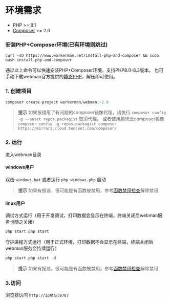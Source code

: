 # 环境需求

* PHP >= 8.1
* [Composer](https://getcomposer.org/) >= 2.0


### 安装PHP+Composer环境(已有环境则跳过)
```
curl -sO https://www.workerman.net/install-php-and-composer && sudo bash install-php-and-composer
```
通过以上命令可以快速安装PHP+Composer环境，支持PHP8.0-8.3版本。
也可手动下载webman官方提供的[静态PHP](https://www.workerman.net/download)，解压即可使用。

### 1. 创建项目

```php
composer create-project workerman/webman:~2.0
```

> **提示**
> 如果报错用了有问题的composer镜像代理，请执行 `composer config -g --unset repos.packagist` 取消代理。
> 或者使用腾讯云composer镜像 `composer config -g repos.packagist composer https://mirrors.cloud.tencent.com/composer/`

### 2. 运行

进入webman目录   

#### windows用户
双击 `windows.bat` 或者运行 `php windows.php` 启动

> **提示**
> 如果有报错，很可能是有函数被禁用，参考[函数禁用检查](others/disable-function-check.md)解除禁用

#### linux用户
调试方式运行（用于开发调试，打印数据会显示在终端，终端关闭后webman服务也随之关闭）
 
```php
php start.php start
```

守护进程方式运行（用于正式环境，打印数据不会显示在终端，终端关闭后webman服务会持续运行）

```php
php start.php start -d
```

> **提示**
> 如果有报错，很可能是有函数被禁用，参考[函数禁用检查](others/disable-function-check.md)解除禁用

### 3.访问

浏览器访问 `http://ip地址:8787`


